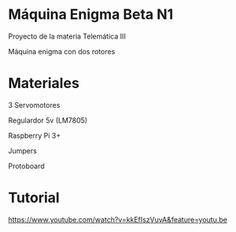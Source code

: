 # Máquina Enigma Beta N1
Proyecto de la materia Telemática III

Máquina enigma con dos rotores

# Materiales

3 Servomotores

Regulardor 5v (LM7805)

Raspberry Pi 3+

Jumpers

Protoboard


# Tutorial

https://www.youtube.com/watch?v=kkEfIszVuvA&feature=youtu.be
